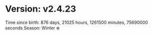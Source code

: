 # Version: v2.4.23
Time since birth: 876 days, 21025 hours, 1261500 minutes, 75690000 seconds
Season: Winter ❄️
